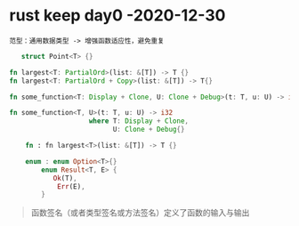 # rust keep day0 -2020-12-30
    范型：通用数据类型 -> 增强函数适应性，避免重复
```rs
   struct Point<T> {}
```
```rs
fn largest<T: PartialOrd>(list: &[T]) -> T {}
fn largest<T: PartialOrd + Copy>(list: &[T]) -> T{}
```
```rs
fn some_function<T: Display + Clone, U: Clone + Debug>(t: T, u: U) -> i32 {}
```
```rs
fn some_function<T, U>(t: T, u: U) -> i32
                    where T: Display + Clone,
                          U: Clone + Debug{}
```
```rs
    fn : fn largest<T>(list: &[T]) -> T {}
```
```rs
    enum : enum Option<T>{}
        enum Result<T, E> {
           Ok(T),
            Err(E),
        } 
```
> 函数签名（或者类型签名或方法签名）定义了函数的输入与输出
